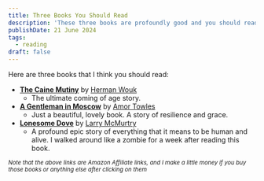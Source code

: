 ```yaml
---
title: Three Books You Should Read
description: 'These three books are profoundly good and you should read them'
publishDate: 21 June 2024
tags:
  - reading
draft: false
---
```


Here are three books that I think you should read:

- [**The Caine Mutiny**](https://amzn.to/3xotBNr) by [Herman Wouk](https://amzn.to/4bja4Ma)
  - The ultimate coming of age story.
- [**A Gentleman in Moscow**](https://amzn.to/3KQB8Ym) by [Amor Towles](https://amzn.to/4epRd4O)
  - Just a beautiful, lovely book. A story of resilience and grace.
- [**Lonesome Dove**](https://amzn.to/4c7kfF1) by [Larry McMurtry](https://amzn.to/45BMtoX)
  - A profound epic story of everything that it means to be human and alive. I walked around like a zombie for a week after reading this book.

<small>_Note that the above links are Amazon Affiliate links, and I make a little money if you buy those books or anything else after clicking on them_</small>
